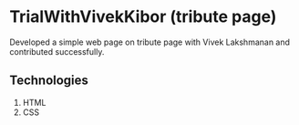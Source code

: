 # TrialWithVivekKibor (tribute page)
Developed a simple web page on tribute page with Vivek Lakshmanan and contributed successfully. 
## Technologies
1. HTML
2. CSS
